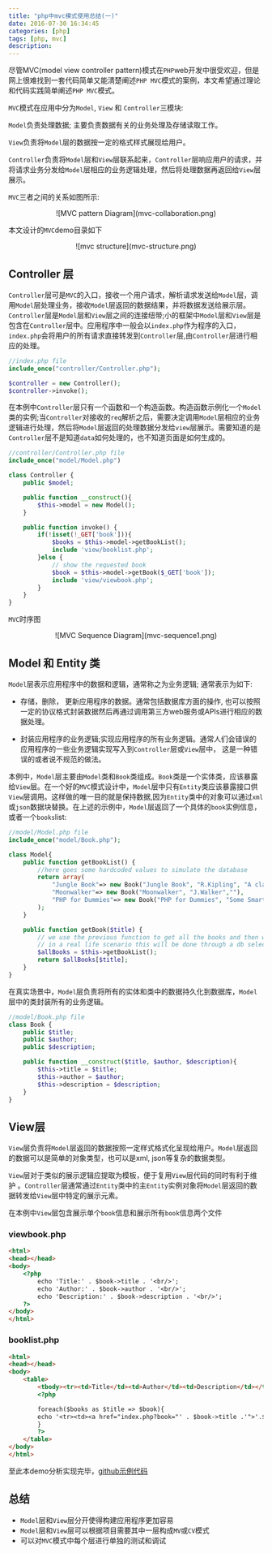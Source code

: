 ```yaml
---
title: "php中mvc模式使用总结(一)"
date: 2016-07-30 16:34:45
categories: [php]
tags: [php, mvc]
description:
---
```


尽管MVC(model view controller pattern)模式在`PHP`web开发中很受欢迎，但是网上很难找到一套代码简单又能清楚阐述`PHP MVC`模式的案例，本文希望通过理论和代码实践简单阐述`PHP MVC`模式。

<!--more-->

`MVC`模式在应用中分为`Model`, `View` 和 `Controller`三模块:

`Model`负责处理数据; 主要负责数据有关的业务处理及存储读取工作。

`View`负责将`Model`层的数据按一定的格式样式展现给用户。

`Controller`负责将`Model`层和`View`层联系起来，`Controller`层响应用户的请求，并将请求业务分发给`Model`层相应的业务逻辑处理，然后将处理数据再返回给`View`层展示。 

`MVC`三者之间的关系如图所示:

<center>
![MVC pattern Diagram](mvc-collaboration.png)
</center>

本文设计的`MVC`demo目录如下
<center>
![mvc structure](mvc-structure.png)
</center>

## Controller 层 
`Controller`层可是`MVC`的入口，接收一个用户请求，解析请求发送给`Model`层，调用`Model`层处理业务，接收`Model`层返回的数据结果，并将数据发送给展示层。`Controller`层是`Model`层和`View`层之间的连接纽带;小的框架中`Model`层和`View`层是包含在`Controller`层中。应用程序中一般会以`index.php`作为程序的入口，`index.php`会将用户的所有请求直接转发到`Controller`层,由`Controller`层进行相应的处理。

```php
//index.php file 
include_once("controller/Controller.php");

$controller = new Controller();
$controller->invoke();
```

在本例中`Controller`层只有一个函数和一个构造函数。构造函数示例化一个`Model`类的实例;当`Controller`对接收的`req`解析之后，需要决定调用`Model`层相应的业务逻辑进行处理，然后将`Model`层返回的处理数据分发给`view`层展示。需要知道的是`Controller`层不是知道`data`如何处理的，也不知道页面是如何生成的。

```php
//controller/Controller.php file
include_once("model/Model.php")

class Controller {
	public $model;

	public function __construct(){
		$this->model = new Model();	
	}

	public function invoke() {
		if(!isset(!_GET['book'])){
			$books = $this->model->getBookList();
			include 'view/booklist.php';
		}else {
			// show the requested book
			$book = $this->model->getBook($_GET['book']);
			include 'view/viewbook.php';
		}	
	}
}
```

`MVC`时序图
<center>
![MVC Sequence Diagram](mvc-sequence1.png)   
</center>

## Model 和 Entity 类
`Model`层表示应用程序中的数据和逻辑，通常称之为业务逻辑; 通常表示为如下:

- 存储，删除， 更新应用程序的数据。通常包括数据库方面的操作, 也可以按照一定的协议格式封装数据然后再通过调用第三方web服务或APIs进行相应的数据处理。

- 封装应用程序的业务逻辑;实现应用程序的所有业务逻辑。通常人们会错误的应用程序的一些业务逻辑实现写入到`Controller`层或`View`层中， 这是一种错误的或者说不规范的做法。 

本例中，`Model`层主要由`Model`类和`Book`类组成。`Book`类是一个实体类，应该暴露给`View`层。在一个好的`MVC`模式设计中，`Model`层中只有`Entity`类应该暴露接口供`View`层调用。这样做的唯一目的就是保持数据,因为`Entity`类中的对象可以通过`xml`或`json`数据块替换。在上述的示例中，`Model`层返回了一个具体的`book`实例信息，或者一个`books`list:

```php
//model/Model.php file
include_once("model/Book.php");

class Model{
	public function getBookList() {
		//here goes some hardcoded values to simulate the database
		return array(
			"Jungle Book"=> new Book("Jungle Book", "R.Kipling", "A classic book."),
			"Moonwalker"=> new Book("Moonwalker", "J.Walker",""),
			"PHP for Dummies"=> new Book("PHP for Dummies", "Some Smart Guy","")
		);
	}

	public function getBook($title) {
		// we use the previous function to get all the books and then we return the requested one.
		// in a real life scenario this will be done through a db select command.
		$allBooks = $this->getBookList();
		return $allBooks[$title];
	}
}
```

在真实场景中，`Model`层负责将所有的实体和类中的数据持久化到数据库，`Model`层中的类封装所有的业务逻辑。

```php
//model/Book.php file
class Book {
	public $title;
	public $author;
	public $description;

	public function __construct($title, $author, $description){
		$this->title = $title;
		$this->author = $author;
		$this->description = $description;
	}
}
```

## View层

`View`层负责将`Model`层返回的数据按照一定样式格式化呈现给用户。`Model`层返回的数据可以是简单的对象类型，也可以是xml, json等复杂的数据类型。

`View`层对于类似的展示逻辑应提取为模板，便于复用`View`层代码的同时有利于维护 。`Controller`层通常通过`Entity`类中的主`Entity`实例对象将`Model`层返回的数据转发给`View`层中特定的展示元素。

在本例中`View`层包含展示单个`book`信息和展示所有`book`信息两个文件

### viewbook.php
```html
<html>
<head></head>
<body>
	<?php
		echo 'Title:' . $book->title . '<br/>';
		echo 'Author:' . $book->author . '<br/>';
		echo 'Description:' . $book->description . '<br/>';
	?>
</body>
</html>
```

### booklist.php

```html
<html>
<head></head>
<body>
	<table>
		<tbody><tr><td>Title</td><td>Author</td><td>Description</td></tr></tbody>	
		<?php

		foreach($books as $title => $book){
		echo '<tr><td><a href="index.php?book="' . $book->title .'">'.$book->title .'</a></td><td>'.$book->author.'</td><td>'.$book->description.'</td></tr>';	
		}
		?>
	</table>
</body>
</html>
```

至此本demo分析实现完毕，[github示例代码](https://github.com/researchlab/CodeSnippets/tree/master/php_wrk/simple_mvc)


## 总结
- `Model`层和`View`层分开使得构建应用程序更加容易
- `Model`层和`View`层可以根据项目需要其中一层构成`MV`或`CV`模式
- 可以对`MVC`模式中每个层进行单独的测试和调试


